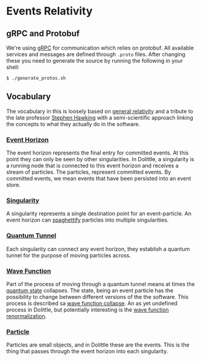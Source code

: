 # Events Relativity

## gRPC and Protobuf

We're using [gRPC](https://www.grpc.io) for communication which relies on protobuf.
All available services and messages are defined through `.proto` files. After changing these you need to
generate the source by running the following in your shell:

```shell
$ ./generate_protos.sh
```

## Vocabulary

The vocabulary in this is loosely based on [general relativity](https://en.wikipedia.org/wiki/General_relativity) and a tribute to the late professor [Stephen Hawking](https://en.wikipedia.org/wiki/Stephen_Hawkings) with a semi-scientific approach linking the concepts
to what they actually do in the software.

### [Event Horizon](https://en.wikipedia.org/wiki/Event_horizon)

The event horizon represents the final entry for committed events. At this point they can only be seen by other singularities.
In Dolittle, a singularity is a running node that is connected to this event horizon and receives a stream of particles.
The particles, represent committed events. By committed events, we mean events that have been persisted into an event store.

### [Singularity](https://en.wikipedia.org/wiki/Gravitational_singularity)

A singularity represents a single destination point for an event-particle. An event horizon can [spaghettify](https://en.wikipedia.org/wiki/Spaghettification) particles into multiple singularities.

### [Quantum Tunnel](https://en.wikipedia.org/wiki/Quantum_tunnelling)

Each singularity can connect any event horizon, they establish a quantum tunnel for the purpose of moving particles across.

### [Wave Function](https://en.wikipedia.org/wiki/Wave_function)

Part of the process of moving through a quantum tunnel means at times the [quantum state](https://en.wikipedia.org/wiki/Quantum_state) collapses.
The state, being an event particle has the possibility to change between different versions of the the software.
This process is described sa [wave function collapse](https://en.wikipedia.org/wiki/Wave_function_collapse).
An as yet undefined process in Dolittle, but potentially interesting is the [wave function renormalization](https://en.wikipedia.org/wiki/Wave_function_renormalization).

### [Particle](https://en.wikipedia.org/wiki/Particle)

Particles are small objects, and in Dolittle these are the events. This is the thing that passes through the event
horizon into each singularity.
